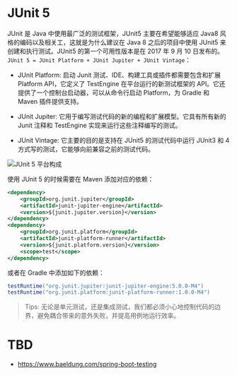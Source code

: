 # JUnit 5

JUnit 是 Java 中使用最广泛的测试框架，JUnit5 主要在希望能够适应 Java8 风格的编码以及相关工，这就是为什么建议在 Java 8 之后的项目中使用 JUnit5 来创建和执行测试。JUnit5 的第一个可用性版本是在 2017 年 9 月 10 日发布的。`JUnit 5 = JUnit Platform + JUnit Jupiter + JUnit Vintage`：

- JUnit Platform: 启动 Junit 测试、IDE、构建工具或插件都需要包含和扩展 Platform API，它定义了 TestEngine 在平台运行的新测试框架的 API。它还提供了一个控制台启动器，可以从命令行启动 Platform，为 Gradle 和 Maven 插件提供支持。

- JUnit Jupiter: 它用于编写测试代码的新的编程和扩展模型。它具有所有新的 Junit 注释和 TestEngine 实现来运行这些注释编写的测试。

- JUnit Vintage: 它主要的目的是支持在 JUnit5 的测试代码中运行 JUnit3 和 4 方式写的测试，它能够向前兼容之前的测试代码。

![JUnit 5 平台构成](https://i.postimg.cc/4x81wh5F/image.png)

使用 JUnit 5 的时候需要在 Maven 添加对应的依赖：

```xml
<dependency>
    <groupId>org.junit.jupiter</groupId>
    <artifactId>junit-jupiter-engine</artifactId>
    <version>${junit.jupiter.version}</version>
</dependency>
<dependency>
    <groupId>org.junit.platform</groupId>
    <artifactId>junit-platform-runner</artifactId>
    <version>${junit.platform.version}</version>
    <scope>test</scope>
</dependency>
```

或者在 Gradle 中添加如下的依赖：

```groovy
testRuntime("org.junit.jupiter:junit-jupiter-engine:5.0.0-M4")
testRuntime("org.junit.platform:junit-platform-runner:1.0.0-M4")
```

> Tips: 无论是单元测试，还是集成测试，我们都必须小心地控制代码的边界，避免耦合带来的意外失败，并提高用例地运行效率。

# TBD

- https://www.baeldung.com/spring-boot-testing
